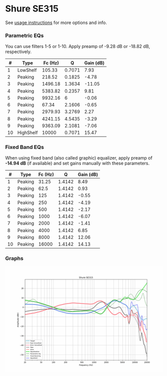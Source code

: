 # Shure SE315
See [usage instructions](https://github.com/jaakkopasanen/AutoEq#usage) for more options and info.

### Parametric EQs
You can use filters 1-5 or 1-10. Apply preamp of -9.28 dB or -18.82 dB, respectively.

|   # | Type      |   Fc (Hz) |      Q |   Gain (dB) |
|-----|-----------|-----------|--------|-------------|
|   1 | LowShelf  |    105.33 | 0.7071 |        7.93 |
|   2 | Peaking   |    218.52 | 0.1825 |       -4.78 |
|   3 | Peaking   |   1496.18 | 1.3634 |      -11.05 |
|   4 | Peaking   |   5383.82 | 0.2357 |        9.81 |
|   5 | Peaking   |   9932.16 | 6      |       -0.06 |
|   6 | Peaking   |     67.34 | 2.1606 |       -0.65 |
|   7 | Peaking   |   2979.93 | 3.2769 |        2.27 |
|   8 | Peaking   |   4241.15 | 4.5435 |       -3.29 |
|   9 | Peaking   |   9363.09 | 2.1081 |       -7.06 |
|  10 | HighShelf |  10000    | 0.7071 |       15.47 |

### Fixed Band EQs
When using fixed band (also called graphic) equalizer, apply preamp of **-14.94 dB** (if available) and set gains manually with these parameters.

|   # | Type    |   Fc (Hz) |      Q |   Gain (dB) |
|-----|---------|-----------|--------|-------------|
|   1 | Peaking |     31.25 | 1.4142 |        8.49 |
|   2 | Peaking |     62.5  | 1.4142 |        0.93 |
|   3 | Peaking |    125    | 1.4142 |       -0.55 |
|   4 | Peaking |    250    | 1.4142 |       -4.19 |
|   5 | Peaking |    500    | 1.4142 |       -2.17 |
|   6 | Peaking |   1000    | 1.4142 |       -6.07 |
|   7 | Peaking |   2000    | 1.4142 |       -1.41 |
|   8 | Peaking |   4000    | 1.4142 |        6.85 |
|   9 | Peaking |   8000    | 1.4142 |       12.06 |
|  10 | Peaking |  16000    | 1.4142 |       14.13 |

### Graphs
![](./Shure%20SE315.png)
